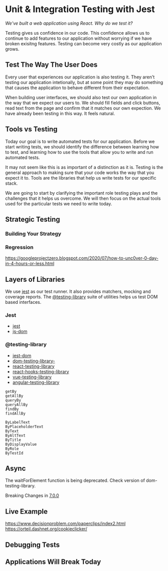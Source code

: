 # Unit & Integration Testing with Jest

_We've built a web application using React. Why do we test it?_

Testing gives us confidence in our code. This confidence allows us to continue to add features to our application without worrying if we have broken exisitng features. Testing can become very costly as our application grows.

## Test The Way The User Does

Every user that experiences our application is also testing it. They aren't testing our application intetionally, but at some point they may do something that causes the application to behave different from their expectation.

When building user interfaces, we should also test our own application in the way that we expect our users to. We should fill fields and click buttons, read text from the page and confirm that it matches our own expection. We have already been testing in this way. It feels natural.

## Tools vs Testing

Today our goal is to write automated tests for our application. Before we start writing tests, we should identify the difference between learning how to test, and learning how to use the tools that allow you to write and run automated tests.

It may not seem like this is as important of a distinction as it is. Testing is the general approach to making sure that your code works the way that you expect it to. Tools are the libraries that help us write tests for our specific stack.

We are going to start by clarifying the important role testing plays and the challenges that it helps us overcome. We will then focus on the actual tools used for the particular tests we need to write today.

## Strategic Testing

### Building Your Strategy

### Regression

https://googleprojectzero.blogspot.com/2020/07/how-to-unc0ver-0-day-in-4-hours-or-less.html

## Layers of Libraries

We use [jest](https://jestjs.io/) as our test runner. It also provides matchers, mocking and coverage reports. The [@testing-library](https://testing-library.com/) suite of utilities helps us test DOM based interfaces.

### Jest

- [jest](https://github.com/facebook/jest)
- [js-dom](https://github.com/jsdom/jsdom)

### @testing-library

- [jest-dom](https://github.com/testing-library/jest-dom)
- [dom-testing-library-](https://github.com/testing-library/dom-testing-library)
- [react-testing-library](https://github.com/testing-library/react-testing-library)
- [react-hooks-testing-library](https://github.com/testing-library/react-hooks-testing-library)
- [vue-testing-library](https://github.com/testing-library/vue-testing-library)
- [angular-testing-library](https://github.com/testing-library/angular-testing-library)

```
getBy
getAllBy
queryBy
queryAllBy
findBy
findAllBy

ByLabelText
ByPlaceholderText
ByText
ByAltText
ByTitle
ByDisplayValue
ByRole
ByTestId
```

## Async

The waitForElement function is being deprecated. Check version of dom-testing-library.

Breaking Changes in [7.0.0](https://github.com/testing-library/dom-testing-library/releases/tag/v7.0.0)

## Live Example

https://www.decisionproblem.com/paperclips/index2.html
https://orteil.dashnet.org/cookieclicker/

## Debugging Tests

## Applications Will Break Today
